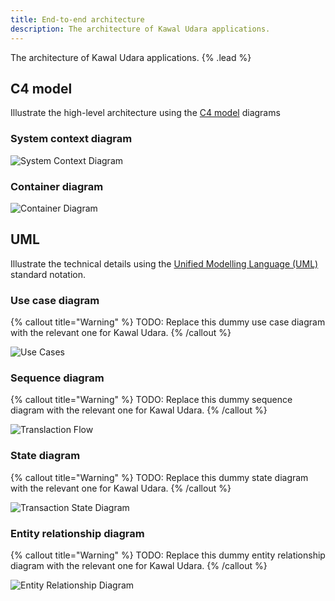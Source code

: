 ```yaml
---
title: End-to-end architecture
description: The architecture of Kawal Udara applications.
---
```


The architecture of Kawal Udara applications. {% .lead %}

## C4 model

Illustrate the high-level architecture using the [C4 model](https://c4model.com/) diagrams

### System context diagram

![System Context Diagram](https://www.plantuml.com/plantuml/proxy?src=https://docs.kawaludara.id/diagrams/1-system-context.plantuml)

### Container diagram

![Container Diagram](https://www.plantuml.com/plantuml/proxy?src=https://docs.kawaludara.id/diagrams/2-container.plantuml)

## UML

Illustrate the technical details using the [Unified Modelling Language (UML)](https://en.wikipedia.org/wiki/Unified_Modeling_Language) standard notation.

### Use case diagram

{% callout title="Warning" %}
TODO: Replace this dummy use case diagram with the relevant one for Kawal Udara.
{% /callout %}

![Use Cases](https://www.plantuml.com/plantuml/proxy?cache=no&src=https://raw.githubusercontent.com/zainfathoni/kelas.rumahberbagi.com/main/docs/diagrams/use-cases.puml)

### Sequence diagram

{% callout title="Warning" %}
TODO: Replace this dummy sequence diagram with the relevant one for Kawal Udara.
{% /callout %}

![Translaction Flow](https://www.plantuml.com/plantuml/proxy?cache=no&src=https://raw.githubusercontent.com/zainfathoni/kelas.rumahberbagi.com/main/docs/diagrams/transaction-flow.puml)

### State diagram

{% callout title="Warning" %}
TODO: Replace this dummy state diagram with the relevant one for Kawal Udara.
{% /callout %}

![Transaction State Diagram](https://www.plantuml.com/plantuml/proxy?cache=no&src=https://raw.githubusercontent.com/zainfathoni/kelas.rumahberbagi.com/main/docs/diagrams/transaction-state.puml)

### Entity relationship diagram

{% callout title="Warning" %}
TODO: Replace this dummy entity relationship diagram with the relevant one for Kawal Udara.
{% /callout %}

![Entity Relationship Diagram](https://www.plantuml.com/plantuml/proxy?cache=no&src=https://raw.githubusercontent.com/zainfathoni/kelas.rumahberbagi.com/main/docs/diagrams/erd.puml)
